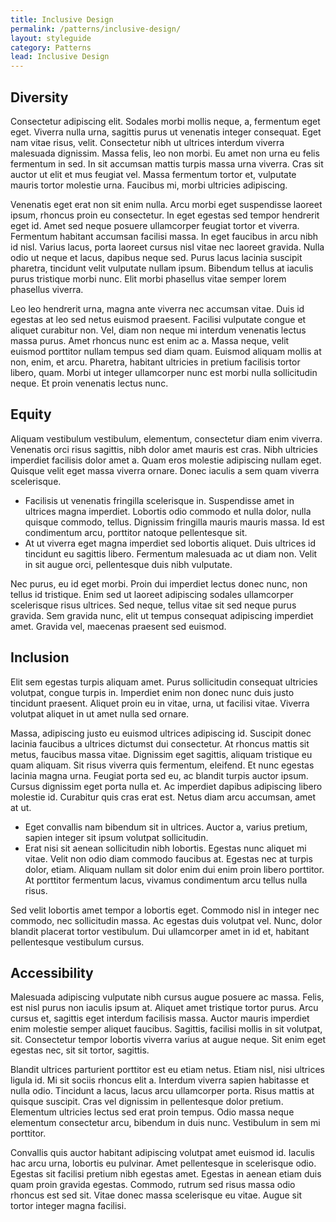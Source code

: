 ```yaml
---
title: Inclusive Design
permalink: /patterns/inclusive-design/
layout: styleguide
category: Patterns
lead: Inclusive Design
---
```


## Diversity

Consectetur adipiscing elit. Sodales morbi mollis neque, a, fermentum eget eget. Viverra nulla urna, sagittis purus ut venenatis integer consequat. Eget nam vitae risus, velit. Consectetur nibh ut ultrices interdum viverra malesuada dignissim. Massa felis, leo non morbi. Eu amet non urna eu felis fermentum in sed. In sit accumsan mattis turpis massa urna viverra. Cras sit auctor ut elit et mus feugiat vel. Massa fermentum tortor et, vulputate mauris tortor molestie urna. Faucibus mi, morbi ultricies adipiscing.

Venenatis eget erat non sit enim nulla. Arcu morbi eget suspendisse laoreet ipsum, rhoncus proin eu consectetur. In eget egestas sed tempor hendrerit eget id. Amet sed neque posuere ullamcorper feugiat tortor et viverra. Fermentum habitant accumsan facilisi massa. In eget faucibus in arcu nibh id nisl.
Varius lacus, porta laoreet cursus nisl vitae nec laoreet gravida. Nulla odio ut neque et lacus, dapibus neque sed. Purus lacus lacinia suscipit pharetra, tincidunt velit vulputate nullam ipsum. Bibendum tellus at iaculis purus tristique morbi nunc. Elit morbi phasellus vitae semper lorem phasellus viverra. 

Leo leo hendrerit urna, magna ante viverra nec accumsan vitae. Duis id egestas at leo sed netus euismod praesent. Facilisi vulputate congue et aliquet curabitur non. Vel, diam non neque mi interdum venenatis lectus massa purus. Amet rhoncus nunc est enim ac a. Massa neque, velit euismod porttitor nullam tempus sed diam quam. Euismod aliquam mollis at non, enim, et arcu. Pharetra, habitant ultricies in pretium facilisis tortor libero, quam. Morbi ut integer ullamcorper nunc est morbi nulla sollicitudin neque. Et proin venenatis lectus nunc.

## Equity 

Aliquam vestibulum vestibulum, elementum, consectetur diam enim viverra. Venenatis orci risus sagittis, nibh dolor amet mauris est cras. Nibh ultricies imperdiet facilisis dolor amet a. Quam eros molestie adipiscing nullam eget. Quisque velit eget massa viverra ornare. Donec iaculis a sem quam viverra scelerisque. 

- Facilisis ut venenatis fringilla scelerisque in. Suspendisse amet in ultrices magna imperdiet. Lobortis odio commodo et nulla dolor, nulla quisque commodo, tellus. Dignissim fringilla mauris mauris massa. Id est condimentum arcu, porttitor natoque pellentesque sit. 
- At ut viverra eget magna imperdiet sed lobortis aliquet. Duis ultrices id tincidunt eu sagittis libero. Fermentum malesuada ac ut diam non. Velit in sit augue orci, pellentesque duis nibh vulputate.

Nec purus, eu id eget morbi. Proin dui imperdiet lectus donec nunc, non tellus id tristique. Enim sed ut laoreet adipiscing sodales ullamcorper scelerisque risus ultrices. Sed neque, tellus vitae sit sed neque purus gravida. Sem gravida nunc, elit ut tempus consequat adipiscing imperdiet amet. Gravida vel, maecenas praesent sed euismod.

## Inclusion

Elit sem egestas turpis aliquam amet. Purus sollicitudin consequat ultricies volutpat, congue turpis in. Imperdiet enim non donec nunc duis justo tincidunt praesent. Aliquet proin eu in vitae, urna, ut facilisi vitae. Viverra volutpat aliquet in ut amet nulla sed ornare.

Massa, adipiscing justo eu euismod ultrices adipiscing id. Suscipit donec lacinia faucibus a ultrices dictumst dui consectetur. At rhoncus mattis sit metus, faucibus massa vitae. Dignissim eget sagittis, aliquam tristique eu quam aliquam. Sit risus viverra quis fermentum, eleifend. Et nunc egestas lacinia magna urna. Feugiat porta sed eu, ac blandit turpis auctor ipsum. Cursus dignissim eget porta nulla et. Ac imperdiet dapibus adipiscing libero molestie id. Curabitur quis cras erat est. Netus diam arcu accumsan, amet at ut. 

- Eget convallis nam bibendum sit in ultrices. Auctor a, varius pretium, sapien integer sit ipsum volutpat sollicitudin.
- Erat nisi sit aenean sollicitudin nibh lobortis. Egestas nunc aliquet mi vitae. Velit non odio diam commodo faucibus at. Egestas nec at turpis dolor, etiam. Aliquam nullam sit dolor enim dui enim proin libero porttitor. At porttitor fermentum lacus, vivamus condimentum arcu tellus nulla risus. 

Sed velit lobortis amet tempor a lobortis eget. Commodo nisl in integer nec commodo, nec sollicitudin massa. Ac egestas duis volutpat vel. Nunc, dolor blandit placerat tortor vestibulum. Dui ullamcorper amet in id et, habitant pellentesque vestibulum cursus.

## Accessibility 

Malesuada adipiscing vulputate nibh cursus augue posuere ac massa. Felis, est nisl purus non iaculis ipsum at. Aliquet amet tristique tortor purus. Arcu cursus et, sagittis eget interdum facilisis massa. Auctor mauris imperdiet enim molestie semper aliquet faucibus. Sagittis, facilisi mollis in sit volutpat, sit. Consectetur tempor lobortis viverra varius at augue neque. Sit enim eget egestas nec, sit sit tortor, sagittis.

Blandit ultrices parturient porttitor est eu etiam netus. Etiam nisl, nisi ultrices ligula id. Mi sit sociis rhoncus elit a. Interdum viverra sapien habitasse et nulla odio. Tincidunt a lacus, lacus arcu ullamcorper porta. Risus mattis at quisque suscipit. Cras vel dignissim in pellentesque dolor pretium. Elementum ultricies lectus sed erat proin tempus. Odio massa neque elementum consectetur arcu, bibendum in duis nunc. Vestibulum in sem mi porttitor.

Convallis quis auctor habitant adipiscing volutpat amet euismod id. Iaculis hac arcu urna, lobortis eu pulvinar. Amet pellentesque in scelerisque odio. Egestas sit facilisi pretium nibh egestas amet. Egestas in aenean etiam duis quam proin gravida egestas. Commodo, rutrum sed risus massa odio rhoncus est sed sit. Vitae donec massa scelerisque eu vitae. Augue sit tortor integer magna facilisi.
